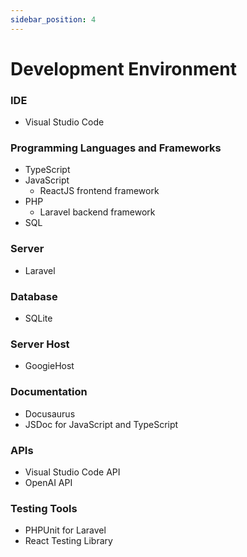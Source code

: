 ```yaml
---
sidebar_position: 4
---
```


# Development Environment

### IDE
- Visual Studio Code

### Programming Languages and Frameworks
- TypeScript
- JavaScript
    - ReactJS frontend framework
- PHP
    - Laravel backend framework
- SQL

### Server
- Laravel 

### Database
- SQLite

### Server Host
- GoogieHost

### Documentation
- Docusaurus
- JSDoc for JavaScript and TypeScript

### APIs
- Visual Studio Code API
- OpenAI API

### Testing Tools
- PHPUnit for Laravel
- React Testing Library
